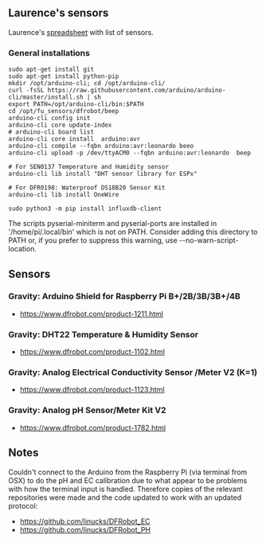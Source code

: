 ## Laurence's sensors
Laurence's [spreadsheet](https://docs.google.com/spreadsheets/d/1RAleg7ZHxuUZmmoM4lozdfwikm91hurRqoSRQPs-0vs/edit#gid=290336845) with list of sensors.

### General installations
```
sudo apt-get install git
sudo apt-get install python-pip
mkdir /opt/arduino-cli; cd /opt/arduino-cli/
curl -fsSL https://raw.githubusercontent.com/arduino/arduino-cli/master/install.sh | sh
export PATH=/opt/arduino-cli/bin:$PATH
cd /opt/fu_sensors/dfrobot/beep
arduino-cli config init
arduino-cli core update-index
# arduino-cli board list
arduino-cli core install  arduino:avr
arduino-cli compile --fqbn arduino:avr:leonardo beeo
arduino-cli upload -p /dev/ttyACM0 --fqbn arduino:avr:leonardo  beep

# For SEN0137 Temperature and Humidity sensor
arduino-cli lib install "DHT sensor library for ESPx"

# For DFR0198: Waterproof DS18B20 Sensor Kit
arduino-cli lib install OneWire

sudo python3 -m pip install influxdb-client

```

The scripts pyserial-miniterm and pyserial-ports are installed in '/home/pi/.local/bin' which is not on PATH.
Consider adding this directory to PATH or, if you prefer to suppress this warning, use --no-warn-script-location.

## Sensors
### Gravity: Arduino Shield for Raspberry Pi B+/2B/3B/3B+/4B
* https://www.dfrobot.com/product-1211.html


### Gravity: DHT22 Temperature & Humidity Sensor
* https://www.dfrobot.com/product-1102.html

### Gravity: Analog Electrical Conductivity Sensor /Meter V2 (K=1)
* https://www.dfrobot.com/product-1123.html

### Gravity: Analog pH Sensor/Meter Kit V2
* https://www.dfrobot.com/product-1782.html

## Notes
Couldn't connect to the Arduino from the Raspberry Pi (via terminal from OSX) to do the pH and EC calibration due to what appear to be problems with how the terminal input is handled. Therefore copies of the relevant repositories were made and the code updated to work with an updated protocol:
* https://github.com/linucks/DFRobot_EC
* https://github.com/linucks/DFRobot_PH
